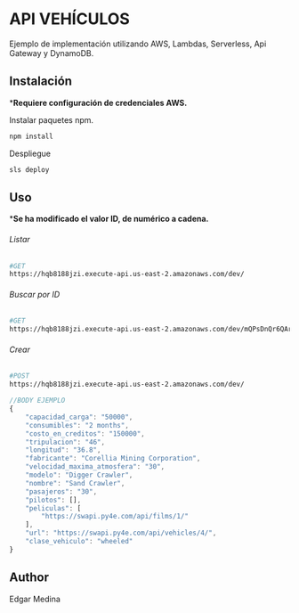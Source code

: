 # API VEHÍCULOS

Ejemplo de implementación utilizando AWS, Lambdas, Serverless, Api Gateway y DynamoDB. 

## Instalación

***Requiere configuración de credenciales AWS.**

Instalar paquetes npm.

```bash
npm install
```

Despliegue

```bash
sls deploy
```

## Uso

***Se ha modificado el valor ID, de numérico a cadena.**

###### Listar

```bash
#GET
https://hqb8188jzi.execute-api.us-east-2.amazonaws.com/dev/
```

###### Buscar por ID

```bash
#GET
https://hqb8188jzi.execute-api.us-east-2.amazonaws.com/dev/mQPsDnQr6QAr23rutSCtF8
```

###### Crear 

```bash
#POST
https://hqb8188jzi.execute-api.us-east-2.amazonaws.com/dev/
```

```javascript
//BODY EJEMPLO
{
    "capacidad_carga": "50000",
    "consumibles": "2 months",
    "costo_en_creditos": "150000",
    "tripulacion": "46",
    "longitud": "36.8",
    "fabricante": "Corellia Mining Corporation",
    "velocidad_maxima_atmosfera": "30",
    "modelo": "Digger Crawler",
    "nombre": "Sand Crawler",
    "pasajeros": "30",
    "pilotos": [],
    "peliculas": [
        "https://swapi.py4e.com/api/films/1/"
    ],
    "url": "https://swapi.py4e.com/api/vehicles/4/",
    "clase_vehiculo": "wheeled"
}
```



## Author
Edgar Medina




